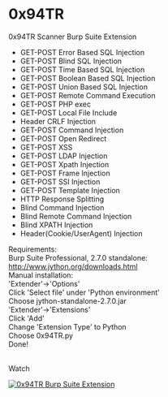 # 0x94TR
0x94TR Scanner Burp Suite Extension

<ul>
<li>GET-POST Error Based SQL Injection </li>
<li>GET-POST Blind SQL Injection </li>

<li>GET-POST Time Based SQL Injection </li>
<li>GET-POST Boolean Based SQL Injection </li>
<li>GET-POST Union Based SQL Injection </li>
<li>GET-POST Remote Command Execution</li>
<li>GET-POST PHP exec</li>
<li>GET-POST Local File Include</li>
<li>Header CRLF Injection</li>
<li>GET-POST Command Injection</li>
<li>GET-POST Open Redirect</li>
<li>GET-POST XSS </li>
<li>GET-POST LDAP Injection </li>
<li>GET-POST Xpath Injection </li>
<li>GET-POST Frame Injection </li>
<li>GET-POST SSI Injection </li>
<li>GET-POST Template Injection </li>
<li>HTTP Response Splitting</li>
<li>Blind Command Injection</li>
<li>Blind Remote Command Injection</li>
<li>Blind XPATH Injection</li>
<li>Header(Cookie/UserAgent) Injection</li>

</ul>


Requirements:<br>
Burp Suite Professional, 2.7.0 standalone: http://www.jython.org/downloads.html<br>
Manual installation:<br>
'Extender'->'Options'<br>
Click 'Select file' under 'Python environment'<br>
Choose jython-standalone-2.7.0.jar<br>
'Extender'->'Extensions'<br>
Click 'Add'<br>
Change 'Extension Type' to Python<br>
Choose 0x94TR.py<br>
Done!<br>

<br>
Watch<br>

[![0x94TR Burp Suite Extension](http://img.youtube.com/vi/HWMUSTBVovk/0.jpg)](http://www.youtube.com/watch?v=HWMUSTBVovk "0x94TR Burp Suite Extension")
